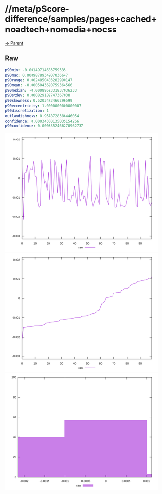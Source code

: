 
# //meta/pScore-difference/samples/pages+cached+noadtech+nomedia+nocss

[→ Parent](../..)


## Raw


```yaml
p90min: -0.00149714683759535
p90max: 0.0009878934907036647
p90range: 0.0024850403282990147
p90mean: -0.0005043620759364566
p90median: -0.0008952331837036233
p90stdev: 0.000829182747367038
p90skewness: 0.5203473466296599
p90eccentricity: 1.0000000000000007
p90discretization: 1
outlandishness: 0.9578728386446054
confidence: 0.00034350135035154266
p90confidence: 0.0003352466270962737

```

![PLOT: raw-values](./raw/values.svg)![PLOT: raw-sorted](./raw/sorted.svg)![PLOT: raw-histogram](./raw/histogram.svg)